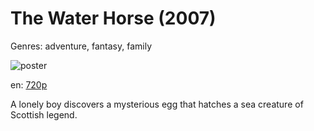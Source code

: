 # The Water Horse (2007)

Genres: adventure, fantasy, family

![poster](http://image.tmdb.org/t/p/w500/i1DU0Nux6CozY1uEjyz5uCWBxhc.jpg)

en:
  [720p](magnet:?xt=urn:btih:E99BAED23185EE83A89A5246C275F27728B0C376&tr=udp://glotorrents.pw:6969/announce&tr=udp://tracker.opentrackr.org:1337/announce&tr=udp://torrent.gresille.org:80/announce&tr=udp://tracker.openbittorrent.com:80&tr=udp://tracker.coppersurfer.tk:6969&tr=udp://tracker.leechers-paradise.org:6969&tr=udp://p4p.arenabg.ch:1337&tr=udp://tracker.internetwarriors.net:1337)
  


A lonely boy discovers a mysterious egg that hatches a sea creature of Scottish legend.
